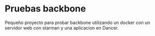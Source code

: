 # Pruebas backbone
Pequeño proyecto para probar backbone utilizando un docker con un servidor web con starman y una aplicacion en Dancer.
